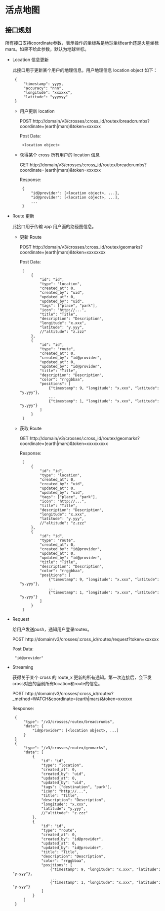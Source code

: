 # 活点地图

## 接口规划

所有接口支持coordinate参数，表示操作的坐标系是地球坐标earth还是火星坐标mars。如果不给此参数，默认为地球坐标。

 - Location 信息更新

    此接口用于更新某个用户的地理信息。用户地理信息 location object 如下：

        {
            "timestamp": yyyy,
            "accuracy": "nnn",
            "longitude": "xxxxxx",
            "latitude": "yyyyyy"
        }

     - 用户更新 location

        POST http://domain/v3/crosses/:cross\_id/routex/breadcrumbs?coordinate=(earth|mars)&token=xxxxxx

        Post Data:

            <location object>

     - 获得某个 cross 所有用户的 location 信息

        GET http://domain/v3/crosses/:cross\_id/routex/breadcrumbs?coordinate=(earth|mars)&token=xxxxxx

        Response:

            {
                "id@provider": [<location object>, ...],
                "id@provider": [<location object>, ...],
                ...
            }

 - Route 更新

    此接口用于传输 app 用户画的路径图信息。

     - 更新 Route

        POST http://domain/v3/crosses/:cross\_id/routex/geomarks?coordinate=(earth|mars)&token=xxxxxxxx

        Post Data:

            [
                {
                    "id": "id",
                    "type": "location",
                    "created_at": 0,
                    "created_by": "uid",
                    "updated_at": 0,
                    "updated_by": "uid",
                    "tags": ["place", "park"],
                    "icon": "http://...",
                    "title": "Title",
                    "description": "Description",
                    "longitude": "x.xxx",
                    "latitude": "y.yyy",
                    //"altitude": "z.zzz"
                },
                {
                    "id": "id",
                    "type": "route",
                    "created_at": 0,
                    "created_by": "id@provider",
                    "updated_at": 0,
                    "updated_by": "id@provider",
                    "title": "Title",
                    "description": "Description",
                    "color": "rrggbbaa",
                    "positions": [
                        {"timestamp": 9, "longitude": "x.xxx", "latitude": "y.yyy"},
                        ...
                        {"timestamp": 1, "longitude": "x.xxx", "latitude": "y.yyy"}
                    ]
                }
            ]

     - 获取 Route

        GET http://domain/v3/crosses/:cross\_id/routex/geomarks?coordinate=(earth|mars)&token=xxxxxxxxx

        Response:

            [
                {
                    "id": "id",
                    "type": "location",
                    "created_at": 0,
                    "created_by": "uid",
                    "updated_at": 0,
                    "updated_by": "uid",
                    "tags": ["place", "park"],
                    "icon": "http://...",
                    "title": "Title",
                    "description": "Description",
                    "longitude": "x.xxx",
                    "latitude": "y.yyy",
                    //"altitude": "z.zzz"
                },
                {
                    "id": "id",
                    "type": "route",
                    "created_at": 0,
                    "created_by": "id@provider",
                    "updated_at": 0,
                    "updated_by": "id@provider",
                    "title": "Title",
                    "description": "Description",
                    "color": "rrggbbaa",
                    "positions": [
                        {"timestamp": 9, "longitude": "x.xxx", "latitude": "y.yyy"},
                        ...
                        {"timestamp": 1, "longitude": "x.xxx", "latitude": "y.yyy"}
                    ]
                }
            ]

 - Request

    给用户发送push，通知用户登录routex。

    POST http://domain/v3/crosses/:cross\_id/routex/request?token=xxxxxx

    Post Data:

        "id@provider"

 - Streaming
 
    获得关于某个 cross 的 route_x 更新的所有通知。第一次连接后，会下发cross对应的当前所有location和route的信息。

    POST http://domain/v3/crosses/:cross\_id/routex?\_method=WATCH&coordinate=(earth|mars)&token=xxxxxx

    Response:

        {
            "type": "/v3/crosses/routex/breadcrumbs",
            "data": {
                "id@provider": [<location object>, ...]
            }
        }
        {
            "type": "/v3/crosses/routex/geomarks",
            "data": [
                {
                    "id": "id",
                    "type": "location",
                    "created_at": 0,
                    "created_by": "uid",
                    "updated_at": 0,
                    "updated_by": "uid",
                    "tags": ["destination", "park"],
                    "icon": "http://...",
                    "title": "Title",
                    "description": "Description",
                    "longitude": "x.xxx",
                    "latitude": "y.yyy",
                    //"altitude": "z.zzz"
                },
                {
                    "id": "id",
                    "type": "route",
                    "created_at": 0,
                    "created_by": "id@provider",
                    "updated_at": 0,
                    "updated_by": "id@provider",
                    "title": "Title",
                    "description": "Description",
                    "color": "rrggbbaa",
                    "positions": [
                        {"timestamp": 9, "longitude": "x.xxx", "latitude": "y.yyy"},
                        ...
                        {"timestamp": 1, "longitude": "x.xxx", "latitude": "y.yyy"}
                    ]
                }
            ]
        }
